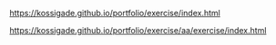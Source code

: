 https://kossigade.github.io/portfolio/exercise/index.html

https://kossigade.github.io/portfolio/exercise/aa/exercise/index.html

